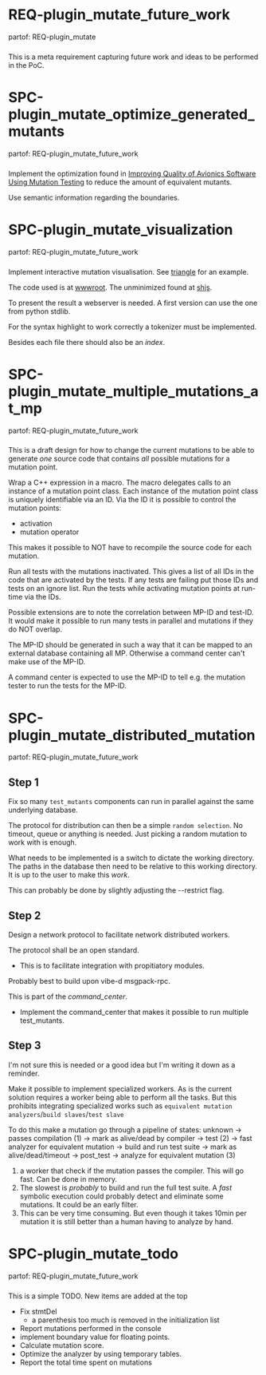 # REQ-plugin_mutate_future_work
partof: REQ-plugin_mutate
###
This is a meta requirement capturing future work and ideas to be performed in
the PoC.

# SPC-plugin_mutate_optimize_generated_mutants
partof: REQ-plugin_mutate_future_work
###
Implement the optimization found in [Improving Quality of Avionics Software Using Mutation Testing](http://liu.diva-portal.org/smash/record.jsf?pid=diva2%3A707336&dswid=-3612) to reduce the amount of equivalent mutants.

Use semantic information regarding the boundaries.

# SPC-plugin_mutate_visualization
partof: REQ-plugin_mutate_future_work
###
Implement interactive mutation visualisation.
See [triangle](http://john-tornblom.github.io/llvm-p86/triangle/) for an example.

The code used is at [wwwroot](https://github.com/john-tornblom/llvm-p86/tree/master/wwwroot).
The unminimized found at [shjs](http://shjs.sourceforge.net/).

To present the result a webserver is needed.
A first version can use the one from python stdlib.

For the syntax highlight to work correctly a tokenizer must be implemented.

Besides each file there should also be an _index_.

# SPC-plugin_mutate_multiple_mutations_at_mp
partof: REQ-plugin_mutate_future_work
###
This is a draft design for how to change the current mutations to be able to
generate _one_ source code that contains _all_ possible mutations for a
mutation point.

Wrap a C++ expression in a macro.
The macro delegates calls to an instance of a mutation point class.
Each instance of the mutation point class is uniquely identifiable via an ID.
Via the ID it is possible to control the mutation points:
 - activation
 - mutation operator

This makes it possible to NOT have to recompile the source code for each mutation.

Run all tests with the mutations inactivated.
This gives a list of all IDs in the code that are activated by the tests.
If any tests are failing put those IDs and tests on an ignore list.
Run the tests while activating mutation points at run-time via the IDs.

Possible extensions are to note the correlation between MP-ID and test-ID.
It would make it possible to run many tests in parallel and mutations if they
do NOT overlap.

The MP-ID should be generated in such a way that it can be mapped to an
external database containing all MP. Otherwise a command center can't make use
of the MP-ID.

A command center is expected to use the MP-ID to tell e.g. the mutation tester
to run the tests for the MP-ID.

# SPC-plugin_mutate_distributed_mutation
partof: REQ-plugin_mutate_future_work
###

## Step 1
Fix so many `test_mutants` components can run in parallel against the same underlying database.

The protocol for distribution can then be a simple `random selection`.
No timeout, queue or anything is needed. Just picking a random mutation to work with is enough.

What needs to be implemented is a switch to dictate the working directory.
The paths in the database then need to be relative to this working directory.
It is up to the user to make this _work_.

This can probably be done by slightly adjusting the --restrict flag.

## Step 2
Design a network protocol to facilitate network distributed workers.

The protocol shall be an open standard.
 * This is to facilitate integration with propitiatory modules.

Probably best to build upon vibe-d msgpack-rpc.

This is part of the _command_center_.
 * Implement the command_center that makes it possible to run multiple test_mutants.

## Step 3
I'm not sure this is needed or a good idea but I'm writing it down as a reminder.

Make it possible to implement specialized workers.
As is the current solution requires a worker being able to perform all the tasks.
But this prohibits integrating specialized works such as `equivalent mutation analyzers`/`build slaves`/`test slave`

To do this make a mutation go through a pipeline of states:
unknown
    -> passes compilation (1)
        -> mark as alive/dead by compiler
    -> test (2)
        -> fast analyzer for equivalent mutation
        -> build and run test suite
        -> mark as alive/dead/timeout
    -> post_test
        -> analyze for equivalent mutation (3)
1. a worker that check if the mutation passes the compiler. This will go fast. Can be done in memory.
2. The slowest is _probably_ to build and run the full test suite.
    A _fast_ symbolic execution could probably detect and eliminate some mutations.
    It could be an early filter.
3. This can be very time consuming.
    But even though it takes 10min per mutation it is still better than a human having to analyze by hand.

# SPC-plugin_mutate_todo
partof: REQ-plugin_mutate_future_work
###
This is a simple TODO.
New items are added at the top

 * Fix stmtDel
    * a parenthesis too much is removed in the initialization list
 * Report mutations performed in the console
 * implement boundary value for floating points.
 * Calculate mutation score.
 * Optimize the analyzer by using temporary tables.
 * Report the total time spent on mutations
